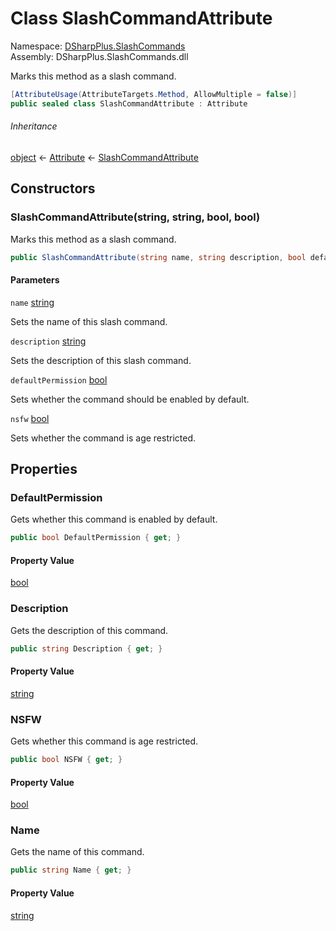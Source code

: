 # Class SlashCommandAttribute

Namespace: [DSharpPlus.SlashCommands](DSharpPlus.SlashCommands.md)  
Assembly: DSharpPlus.SlashCommands.dll

Marks this method as a slash command.

```csharp
[AttributeUsage(AttributeTargets.Method, AllowMultiple = false)]
public sealed class SlashCommandAttribute : Attribute
```

###### Inheritance

[object](https://learn.microsoft.com/dotnet/api/system.object) ← 
[Attribute](https://learn.microsoft.com/dotnet/api/system.attribute) ← 
[SlashCommandAttribute](DSharpPlus.SlashCommands.SlashCommandAttribute.md)

## Constructors

### <a id="DSharpPlus_SlashCommands_SlashCommandAttribute__ctor_System_String_System_String_System_Boolean_System_Boolean_"></a>SlashCommandAttribute\(string, string, bool, bool\)

Marks this method as a slash command.

```csharp
public SlashCommandAttribute(string name, string description, bool defaultPermission = true, bool nsfw = false)
```

#### Parameters

`name` [string](https://learn.microsoft.com/dotnet/api/system.string)

Sets the name of this slash command.

`description` [string](https://learn.microsoft.com/dotnet/api/system.string)

Sets the description of this slash command.

`defaultPermission` [bool](https://learn.microsoft.com/dotnet/api/system.boolean)

Sets whether the command should be enabled by default.

`nsfw` [bool](https://learn.microsoft.com/dotnet/api/system.boolean)

Sets whether the command is age restricted.

## Properties

### <a id="DSharpPlus_SlashCommands_SlashCommandAttribute_DefaultPermission"></a>DefaultPermission

Gets whether this command is enabled by default.

```csharp
public bool DefaultPermission { get; }
```

#### Property Value

[bool](https://learn.microsoft.com/dotnet/api/system.boolean)

### <a id="DSharpPlus_SlashCommands_SlashCommandAttribute_Description"></a>Description

Gets the description of this command.

```csharp
public string Description { get; }
```

#### Property Value

[string](https://learn.microsoft.com/dotnet/api/system.string)

### <a id="DSharpPlus_SlashCommands_SlashCommandAttribute_NSFW"></a>NSFW

Gets whether this command is age restricted.

```csharp
public bool NSFW { get; }
```

#### Property Value

[bool](https://learn.microsoft.com/dotnet/api/system.boolean)

### <a id="DSharpPlus_SlashCommands_SlashCommandAttribute_Name"></a>Name

Gets the name of this command.

```csharp
public string Name { get; }
```

#### Property Value

[string](https://learn.microsoft.com/dotnet/api/system.string)


